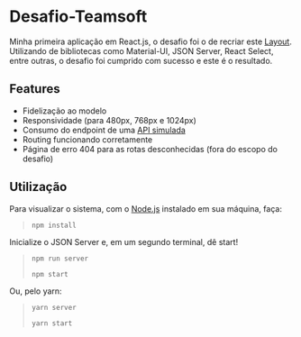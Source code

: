 # Desafio-Teamsoft

Minha primeira aplicação em React.js, o desafio foi o de recriar este [Layout](https://www.figma.com/file/1RWDOOFeh5836Y4KruOl5w/FrontEnd?node-id=0%3A1).
Utilizando de bibliotecas como Material-UI, JSON Server, React Select, entre outras, o desafio foi cumprido com sucesso e este é o resultado.

## Features
* Fidelização ao modelo
* Responsividade (para 480px, 768px e 1024px)
* Consumo do endpoint de uma [API simulada](https://6077803e1ed0ae0017d6aea4.mockapi.io/test-frontend/products)
* Routing funcionando corretamente
* Página de erro 404 para as rotas desconhecidas (fora do escopo do desafio)


## Utilização
Para visualizar o sistema, com o [Node.js](https://nodejs.dev) instalado em sua máquina, faça:
> `npm install`
> 
Inicialize o JSON Server e, em um segundo terminal, dê start!
> `npm run server`
> 
> `npm start`

Ou, pelo yarn:
> `yarn server`
> 
> `yarn start`
